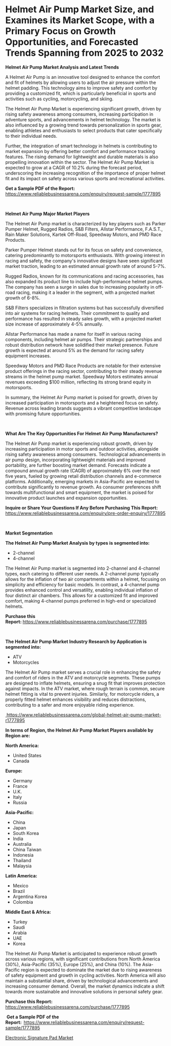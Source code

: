 <p><h1>Helmet Air Pump Market Size, and Examines its Market Scope, with a Primary Focus on Growth Opportunities, and Forecasted Trends Spanning from 2025 to 2032</h1></p><p><strong>Helmet Air Pump Market Analysis and Latest Trends</strong></p>
<p><p>A Helmet Air Pump is an innovative tool designed to enhance the comfort and fit of helmets by allowing users to adjust the air pressure within the helmet padding. This technology aims to improve safety and comfort by providing a customized fit, which is particularly beneficial in sports and activities such as cycling, motorcycling, and skiing.</p><p>The Helmet Air Pump Market is experiencing significant growth, driven by rising safety awareness among consumers, increasing participation in adventure sports, and advancements in helmet technology. The market is also influenced by a growing trend towards personalization in sports gear, enabling athletes and enthusiasts to select products that cater specifically to their individual needs.</p><p>Further, the integration of smart technology in helmets is contributing to market expansion by offering better comfort and performance tracking features. The rising demand for lightweight and durable materials is also propelling innovation within the sector. The Helmet Air Pump Market is expected to grow at a CAGR of 10.2% during the forecast period, underscoring the increasing recognition of the importance of proper helmet fit and its impact on safety across various sports and recreational activities.</p></p>
<p><strong>Get a Sample PDF of the Report:&nbsp;</strong> <a href="https://www.reliablebusinessarena.com/enquiry/request-sample/1777895?utm_campaign=2194&utm_medium=2&utm_source=Github&utm_content=ia&utm_term=18022025&utm_id=helmet-air-pump">https://www.reliablebusinessarena.com/enquiry/request-sample/1777895</a></p>
<p>&nbsp;</p>
<p><strong>Helmet Air Pump Major Market Players</strong></p>
<p><p>The Helmet Air Pump market is characterized by key players such as Parker Pumper Helmet, Rugged Radios, S&B Filters, Allstar Performance, F.A.S.T., Rain Maker Solutions, Kartek Off-Road, Speedway Motors, and PMD Race Products. </p><p>Parker Pumper Helmet stands out for its focus on safety and convenience, catering predominantly to motorsports enthusiasts. With growing interest in racing and safety, the company's innovative designs have seen significant market traction, leading to an estimated annual growth rate of around 5-7%.</p><p>Rugged Radios, known for its communications and racing accessories, has also expanded its product line to include high-performance helmet pumps. The company has seen a surge in sales due to increasing popularity in off-road racing, making it a leader in the segment, with a projected market growth of 6-8%.</p><p>S&B Filters specializes in filtration systems but has successfully diversified into air systems for racing helmets. Their commitment to quality and performance has resulted in steady sales growth, with a projected market size increase of approximately 4-5% annually.</p><p>Allstar Performance has made a name for itself in various racing components, including helmet air pumps. Their strategic partnerships and robust distribution network have solidified their market presence. Future growth is expected at around 5% as the demand for racing safety equipment increases.</p><p>Speedway Motors and PMD Race Products are notable for their extensive product offerings in the racing sector, contributing to their steady revenue streams in the helmet pump market. Speedway Motors estimates annual revenues exceeding $100 million, reflecting its strong brand equity in motorsports.</p><p>In summary, the Helmet Air Pump market is poised for growth, driven by increased participation in motorsports and a heightened focus on safety. Revenue across leading brands suggests a vibrant competitive landscape with promising future opportunities.</p></p>
<p>&nbsp;</p>
<p><strong>What Are The Key Opportunities For Helmet Air Pump Manufacturers?</strong></p>
<p><p>The Helmet Air Pump market is experiencing robust growth, driven by increasing participation in motor sports and outdoor activities, alongside rising safety awareness among consumers. Technological advancements in air pump design, incorporating lightweight materials and improved portability, are further boosting market demand. Forecasts indicate a compound annual growth rate (CAGR) of approximately 6% over the next five years, fueled by growing retail distribution channels and e-commerce platforms. Additionally, emerging markets in Asia-Pacific are expected to contribute significantly to revenue growth. As consumer preferences shift towards multifunctional and smart equipment, the market is poised for innovative product launches and expansion opportunities.</p></p>
<p><strong>Inquire or Share Your Questions If Any Before Purchasing This Report:</strong> <a href="https://www.reliablebusinessarena.com/enquiry/pre-order-enquiry/1777895?utm_campaign=2194&utm_medium=2&utm_source=Github&utm_content=ia&utm_term=18022025&utm_id=helmet-air-pump">https://www.reliablebusinessarena.com/enquiry/pre-order-enquiry/1777895</a></p>
<p>&nbsp;</p>
<p><strong>Market Segmentation</strong></p>
<p><strong>The Helmet Air Pump Market Analysis by types is segmented into:</strong></p>
<p><ul><li>2-channel</li><li>4-channel</li></ul></p>
<p><p>The Helmet Air Pump market is segmented into 2-channel and 4-channel types, each catering to different user needs. A 2-channel pump typically allows for the inflation of two air compartments within a helmet, focusing on simplicity and efficiency for basic models. In contrast, a 4-channel pump provides enhanced control and versatility, enabling individual inflation of four distinct air chambers. This allows for a customized fit and improved comfort, making 4-channel pumps preferred in high-end or specialized helmets.</p></p>
<p><strong>Purchase this Report:&nbsp;</strong><a href="https://www.reliablebusinessarena.com/purchase/1777895?utm_campaign=2194&utm_medium=2&utm_source=Github&utm_content=ia&utm_term=18022025&utm_id=helmet-air-pump">https://www.reliablebusinessarena.com/purchase/1777895</a></p>
<p>&nbsp;</p>
<p><strong>The Helmet Air Pump Market Industry Research by Application is segmented into:</strong></p>
<p><ul><li>ATV</li><li>Motorcycles</li></ul></p>
<p><p>The Helmet Air Pump market serves a crucial role in enhancing the safety and comfort of riders in the ATV and motorcycle segments. These pumps are designed to inflate helmets, ensuring a snug fit that improves protection against impacts. In the ATV market, where rough terrain is common, secure helmet fitting is vital to prevent injuries. Similarly, for motorcycle riders, a properly fitted helmet enhances visibility and reduces distractions, contributing to a safer and more enjoyable riding experience.</p></p>
<p><a href="https://www.reliablebusinessarena.com/global-helmet-air-pump-market-r1777895?utm_campaign=2194&utm_medium=2&utm_source=Github&utm_content=ia&utm_term=18022025&utm_id=helmet-air-pump">&nbsp;https://www.reliablebusinessarena.com/global-helmet-air-pump-market-r1777895</a></p>
<p><strong>In terms of Region, the Helmet Air Pump Market Players available by Region are:</strong></p>
<p>
    <p> <strong> North America: </strong>
        <ul>
            <li>United States</li>
            <li>Canada</li>
        </ul>
        </p> 
    <p> <strong> Europe: </strong>
        <ul>
            <li>Germany</li>
            <li>France</li>
            <li>U.K.</li>
            <li>Italy</li>
            <li>Russia</li>
        </ul>
        </p> 
    <p> <strong> Asia-Pacific: </strong>
        <ul>
            <li>China</li>
            <li>Japan</li>
            <li>South Korea</li>
            <li>India</li>
            <li>Australia</li>
            <li>China Taiwan</li>
            <li>Indonesia</li>
            <li>Thailand</li>
            <li>Malaysia</li>
        </ul>
        </p> 
    <p> <strong> Latin America: </strong>
        <ul>
            <li>Mexico</li>
            <li>Brazil</li>
            <li>Argentina Korea</li>
            <li>Colombia</li>
        </ul>
        </p> 
    <p> <strong> Middle East & Africa: </strong>
        <ul>
            <li>Turkey</li>
            <li>Saudi</li>
            <li>Arabia</li>
            <li>UAE</li>
            <li>Korea</li>
        </ul>
    </p>
    </p>
<p><p>The Helmet Air Pump Market is anticipated to experience robust growth across various regions, with significant contributions from North America (30%), Asia-Pacific (35%), Europe (25%), and China (10%). The Asia-Pacific region is expected to dominate the market due to rising awareness of safety equipment and growth in cycling activities. North America will also maintain a substantial share, driven by technological advancements and increasing consumer demand. Overall, the market dynamics indicate a shift towards more sustainable and innovative solutions in personal safety gear.</p></p>
<p><strong>Purchase this Report: </strong><a href="https://www.reliablebusinessarena.com/purchase/1777895?utm_campaign=2194&utm_medium=2&utm_source=Github&utm_content=ia&utm_term=18022025&utm_id=helmet-air-pump">https://www.reliablebusinessarena.com/purchase/1777895</a></p>
<p>&nbsp;<strong>Get a Sample PDF of the Report:&nbsp;&nbsp;</strong><a href="https://www.reliablebusinessarena.com/enquiry/request-sample/1777895?utm_campaign=2194&utm_medium=2&utm_source=Github&utm_content=ia&utm_term=18022025&utm_id=helmet-air-pump">https://www.reliablebusinessarena.com/enquiry/request-sample/1777895</a></p>
<p><strong></strong></p>
<p><p><a href="https://github.com/gukenneth26571/Market-Research-Report-List-1/blob/main/electronic-signature-pad-market.md?utm_campaign=2194&utm_medium=2&utm_source=Github&utm_content=ia&utm_term=18022025&utm_id=helmet-air-pump">Electronic Signature Pad Market</a></p></p>